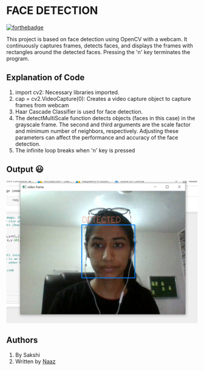 # FACE DETECTION

[![forthebadge](https://forthebadge.com/images/badges/made-with-python.svg)](https://forthebadge.com)

This project is based on face detection using OpenCV with a webcam. It continuously captures frames, detects faces, and displays the frames with rectangles around the detected faces. Pressing the 'n' key terminates the program.

## Explanation of Code
1) import cv2: Necessary libraries imported.
2) cap = cv2.VideoCapture(0): Creates a video capture object to capture frames from webcam
3) Haar Cascade  Classifier is  used for face detection.
4) The detectMultiScale function detects objects (faces in this case) in the grayscale frame. The second and third arguments are the scale factor and minimum number of neighbors, respectively. Adjusting these parameters can affect the performance and accuracy of the face detection.
5) The infinite loop breaks when 'n' key is pressed



## Output :smiley:
<img width="528" alt="figure" src="https://github.com/naazkakria/face_recognition_/blob/main/image_detected.jpeg">

## Authors
1) By Sakshi
2) Written by [Naaz](https://github.com/naazkakria)



